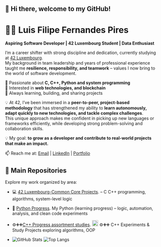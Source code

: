 
## 👋 Hi there, welcome to my GitHub!  

# 👨‍💻 Luis Filipe Fernandes Pires  

**Aspiring Software Developer | 42 Luxembourg Student | Data Enthusiast**  

I’m a career shifter with strong discipline and dedication, currently studying at [42 Luxembourg](https://42luxembourg.lu).  
My background in team leadership and years of professional experience taught me **resilience, responsibility, and teamwork** – values I now bring to the world of software development.  

🔹 Passionate about **C, C++, Python and system programming**  
🔹 Interested in **web technologies, and blockchain**  
🔹 Always learning, building, and sharing projects  

💡 At 42, I’ve been immersed in a **peer-to-peer, project-based methodology** that has strengthened my ability to **learn autonomously, adapt quickly to new technologies, and tackle complex challenges**.  
This unique approach makes me confident in picking up new languages or frameworks efficiently, while developing strong problem-solving and collaboration skills. 

💡 My goal: **to grow as a developer and contribute to real-world projects that make an impact.**  

📫 Reach me at: [Email](mailto:learn2b3e@hotmail.com) | [LinkedIn](https://www.linkedin.com/) | [Portfolio](https://fillcoding.com)  

## 📁 Main Repositories

Explore my work organized by area:

- 💻 [42 Luxembourg-Common Core Projects](https://github.com/LuisFilipePires/ecole-42). – C C++ programming, algorithms, system-level logic
- 🐍 [Python Progress](https://github.com/LuisFilipePires/Curso-Python). My Python (learning progress) – logic, automation, analysis, and clean code experiments
- ⚙️➕➕[C++ Progress assortment studies](https://github.com/LuisFilipePires/learning-cpp).    <img src="https://github.com/LuisFilipePires/assets/blob/main/cpp.png" width="20"/>  ⚙️➕➕ C++ Experiments & Study Projects exploring algorithms, OOP

- ![GitHub Stats](https://github-readme-stats.vercel.app/api?username=LuisFilipePires&show_icons=true&bg_color=00000000)
![Top Langs](https://github-readme-stats.vercel.app/api/top-langs/?username=LuisFilipePires&layout=compact&bg_color=00000000)

